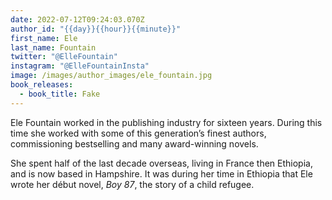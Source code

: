 ```yaml
---
date: 2022-07-12T09:24:03.070Z
author_id: "{{day}}{{hour}}{{minute}}"
first_name: Ele
last_name: Fountain
twitter: "@ElleFountain"
instagram: "@ElleFountainInsta"
image: /images/author_images/ele_fountain.jpg
book_releases:
  - book_title: Fake
---
```

Ele Fountain worked in the publishing industry for sixteen years. During this time she worked with some of this generation’s finest authors, commissioning bestselling and many award-winning novels.

She spent half of the last decade overseas, living in France then Ethiopia, and is now based in Hampshire. It was during her time in Ethiopia that Ele wrote her début novel, *Boy 87*, the story of a child refugee.